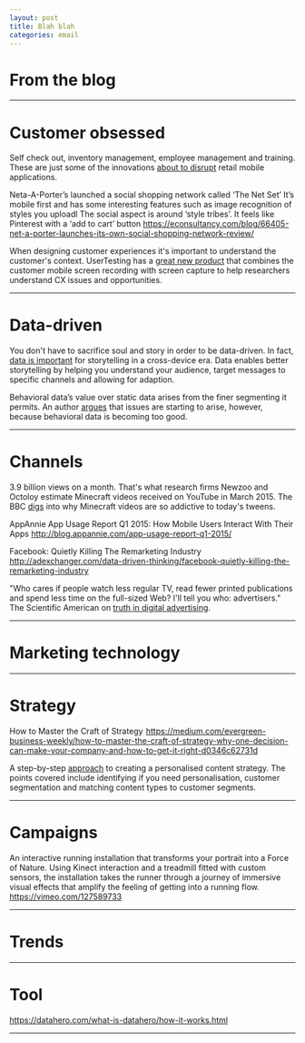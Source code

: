 ```yaml
---
layout: post
title: Blah blah
categories: email
---
```


# From the blog



***

# Customer obsessed

Self check out, inventory management, employee management and training. These are just some of the innovations [about to disrupt][retail-apps] retail mobile applications.

Neta-A-Porter’s launched a social shopping network called ‘The Net Set’ It’s mobile first and has some interesting features such as image recognition of styles you uploadl The social aspect is around ‘style tribes’. It feels like Pinterest with a ‘add to cart’ button https://econsultancy.com/blog/66405-net-a-porter-launches-its-own-social-shopping-network-review/

When designing customer experiences it's important to understand the customer's context. UserTesting has a [great new product][empathy] that combines the customer mobile screen recording with screen capture to help researchers understand CX issues and opportunities.

[empathy]:(http://blog.openviewpartners.com/using-empathy-to-improve-the-customer-journey/?utm_source=heuro.net&utm_medium=email)

[retail-apps]:(http://uladzislau.com/mobile-retail-apps/?utm_source=heuro.net&utm_medium=email)

***

# Data-driven

You don't have to sacrifice soul and story in order to be data-driven. In fact, [data is important][story] for storytelling in a cross-device era. Data enables better storytelling by helping you understand your audience, target messages to specific channels and allowing for adaption.

Behavioral data’s value over static data arises from the finer segmenting it permits. An author [argues][bdata] that issues are starting to arise, however, because behavioral data is becoming too good.

[bdata]:(http://www.digitopoly.org/2015/05/14/behind-the-buzz-of-behavioral-data/?utm_source=heuro.net&utm_medium=email)
[story]:(http://marketingland.com/storytelling-data-driven-cross-device-era-128439/?utm_source=heuro.net&utm_medium=email)

***

# Channels

3.9 billion views on a month. That's what research firms Newzoo and Octoloy estimate Minecraft videos received on YouTube in March 2015. The BBC [digs][mcraft] into why Minecraft videos are so addictive to today's tweens.

AppAnnie App Usage Report Q1 2015: How Mobile Users Interact With Their Apps
http://blog.appannie.com/app-usage-report-q1-2015/

Facebook: Quietly Killing The Remarketing Industry
http://adexchanger.com/data-driven-thinking/facebook-quietly-killing-the-remarketing-industry

"Who cares if people watch less regular TV, read fewer printed publications and spend less time on the full-sized Web? I'll tell you who: advertisers." The Scientific American on [truth in digital advertising][truthads].

[mcraft]:(http://www.bbc.com/news/technology-32736808/?utm_source=heuro.net&utm_medium=email)

[truthads]:(http://www.scientificamerican.com/article/truth-in-digital-advertising/?utm_source=heuro.net&utm_medium=email)

***

# Marketing technology

***

# Strategy

How to Master the Craft of Strategy 
https://medium.com/evergreen-business-weekly/how-to-master-the-craft-of-strategy-why-one-decision-can-make-your-company-and-how-to-get-it-right-d0346c62731d

A step-by-step [approach][ala_content] to creating a personalised content strategy. The points covered include identifying if you need personalisation, customer segmentation and matching content types to customer segments.

[ala_content]:(http://alistapart.com/article/approaching-content-strategy-for-personalized-websites/?utm_source=heuro.net&utm_medium=email)

***

# Campaigns

An interactive running installation that transforms your portrait into a Force of Nature.
Using Kinect interaction and a treadmill fitted with custom sensors, the installation takes the runner through a journey of immersive visual effects that amplify the feeling of getting into a running flow.
https://vimeo.com/127589733

***

# Trends

***

# Tool

https://datahero.com/what-is-datahero/how-it-works.html

***